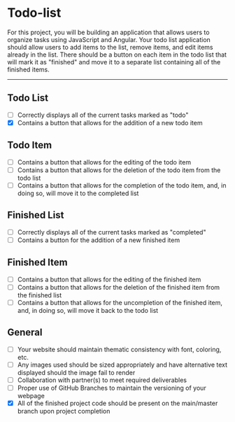 # Todo-list

For this project, you will be building an application that allows users to organize tasks using JavaScript and Angular. Your todo list application should allow users to add items to the list, remove items, and edit items already in the list. There should be a button on each item in the todo list that will mark it as "finished" and move it to a separate list containing all of the finished items.

---

## Todo List

- [ ] Correctly displays all of the current tasks marked as "todo"
- [x] Contains a button that allows for the addition of a new todo item

## Todo Item

- [ ] Contains a button that allows for the editing of the todo item
- [ ] Contains a button that allows for the deletion of the todo item from the todo list
- [ ] Contains a button that allows for the completion of the todo item, and, in doing so, will move it to the completed
        list

## Finished List

- [ ] Correctly displays all of the current tasks marked as "completed"
- [ ] Contains a button for the addition of a new finished item

## Finished Item

- [ ] Contains a button that allows for the editing of the finished item
- [ ] Contains a button that allows for the deletion of the finished item from the finished list
- [ ] Contains a button that allows for the uncompletion of the finished item, and, in doing so, will move it back to the todo list

## General

- [ ] Your website should maintain thematic consistency with font, coloring, etc.
- [ ] Any images used should be sized appropriately and have alternative text displayed should the image fail to render
- [ ] Collaboration with partner(s) to meet required deliverables
- [ ] Proper use of GitHub Branches to maintain the versioning of your webpage
- [x] All of the finished project code should be present on the main/master branch upon project completion
